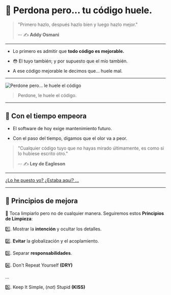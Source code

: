 # 🤢 Perdona pero... tu código huele.

> "Primero hazlo, después hazlo bien y luego hazlo mejor."
>
> -- ✍️ **Addy Osmani**

---

- Lo primero es admitir que **todo código es mejorable.**

- 😳 El tuyo también; y por supuesto que el mío también.

- A ese código mejorable le decimos que... huele mal.

---

![Perdone pero... le huele el código](https://academiabinaria.github.io/clean-code-TS/assets/your-code-smells.jpg)

> Perdone, le huele el código.

---

## 🥀 Con el tiempo empeora

- El software de hoy exige mantenimiento futuro.

- Con el paso del tiempo, digamos que el olor va a peor.


> "Cualquier código tuyo que no hayas mirado últimamente, es como si lo hubiese escrito otro."
>
> -- ✍️ **Ley de Eagleson**

---

[¿Lo he puesto yo? ¿Estaba aquí? ... ](https://twitter.com/quinHD/status/1087817606923542528?s=20)

---

## 💈 Principios de mejora

🛁 Toca limpiarlo pero no de cualquier manera. Seguiremos estos **Principios de Limpieza**:

1️⃣. Mostrar la **intención** y ocultar los detalles.

2️⃣. **Evitar** la globalización y el acoplamiento.

3️⃣. Separar **responsabilidades**.

4️⃣. Don't Repeat Yourself **(DRY)**

...

5️⃣. Keep It Simple, (*not*) Stupid **(KISS)**


